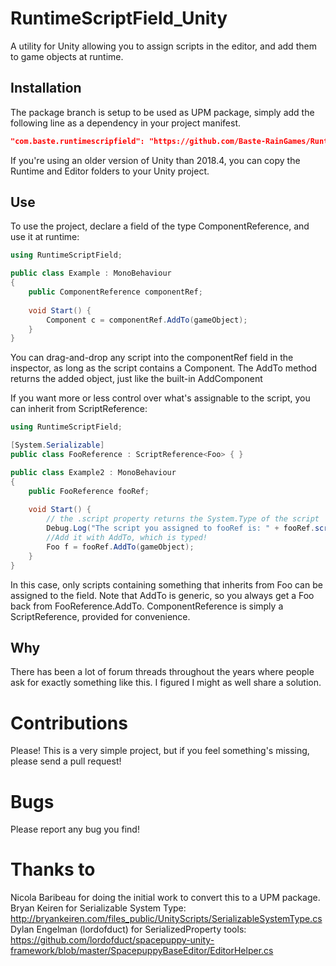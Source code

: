 # RuntimeScriptField_Unity
A utility for Unity allowing you to assign scripts in the editor, and add them to game objects at runtime.

## Installation
The package branch is setup to be used as UPM package, simply add the following line as a dependency in your project manifest.
```json
"com.baste.runtimescripfield": "https://github.com/Baste-RainGames/RuntimeScriptField_Unity.git"
```
If you're using an older version of Unity than 2018.4, you can copy the Runtime and Editor folders to your Unity project.

## Use
To use the project, declare a field of the type ComponentReference, and use it at runtime:

```c#
using RuntimeScriptField;

public class Example : MonoBehaviour
{
    public ComponentReference componentRef;
    
    void Start() {
        Component c = componentRef.AddTo(gameObject);
    }
}
```

You can drag-and-drop any script into the componentRef field in the inspector, as long as the script contains a Component. The AddTo method returns the added object, just like the built-in AddComponent

If you want more or less control over what's assignable to the script, you can inherit from ScriptReference<T>:

```c#
using RuntimeScriptField;

[System.Serializable]
public class FooReference : ScriptReference<Foo> { }

public class Example2 : MonoBehaviour
{
    public FooReference fooRef;
    
    void Start() {
        // the .script property returns the System.Type of the script
        Debug.Log("The script you assigned to fooRef is: " + fooRef.script);
        //Add it with AddTo, which is typed!
        Foo f = fooRef.AddTo(gameObject);
    }
}
```

In this case, only scripts containing something that inherits from Foo can be assigned to the field. Note that AddTo is generic, so you always get a Foo back from FooReference.AddTo. ComponentReference is simply a ScriptReference<Component>, provided for convenience.

## Why
There has been a lot of forum threads throughout the years where people ask for exactly something like this. I figured I might as well share a solution. 

# Contributions
Please! This is a very simple project, but if you feel something's missing, please send a pull request!

# Bugs
Please report any bug you find!

# Thanks to
Nicola Baribeau for doing the initial work to convert this to a UPM package.
Bryan Keiren for Serializable System Type: http://bryankeiren.com/files_public/UnityScripts/SerializableSystemType.cs
Dylan Engelman (lordofduct) for SerializedProperty tools: https://github.com/lordofduct/spacepuppy-unity-framework/blob/master/SpacepuppyBaseEditor/EditorHelper.cs

